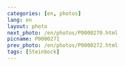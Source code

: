 ```yaml
---
categories: [en, photos]
lang: en
layout: photo
next_photo: /en/photos/P0000270.html
picname: P0000271
prev_photo: /en/photos/P0000272.html
tags: [Steinbock]
---
```

